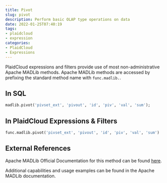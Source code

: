 ```yaml
---
title: Pivot
slug: pivot
description: Perform basic OLAP type operations on data
date: 2022-01-25T07:40:19
tags:
- plaidcloud
- expression
categories:
- PlaidCloud
- Expressions
---
```



PlaidCloud expressions and filters provide use of most non-administrative Apache MADLib methods. Apache MADLib methods are accessed by prefixing the standard method name with `func.madlib.`.



## In SQL



```sql
madlib.pivot('pivset_ext', 'pivout', 'id', 'piv', 'val', 'sum');
```


## In PlaidCloud Expressions & Filters



```python
func.madlib.pivot('pivset_ext', 'pivout', 'id', 'piv', 'val', 'sum')
```


## External References


Apache MADLib Official Documentation for this method can be found [here](https://madlib.apache.org/docs/latest/group__grp__pivot.html).



Additional capabilities and usage examples can be found in the Apache MADLib documentation.

